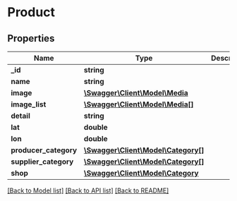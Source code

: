 # Product

## Properties
Name | Type | Description | Notes
------------ | ------------- | ------------- | -------------
**_id** | **string** |  | [optional] 
**name** | **string** |  | [optional] 
**image** | [**\Swagger\Client\Model\Media**](Media.md) |  | [optional] 
**image_list** | [**\Swagger\Client\Model\Media[]**](Media.md) |  | [optional] 
**detail** | **string** |  | [optional] 
**lat** | **double** |  | [optional] 
**lon** | **double** |  | [optional] 
**producer_category** | [**\Swagger\Client\Model\Category[]**](Category.md) |  | [optional] 
**supplier_category** | [**\Swagger\Client\Model\Category[]**](Category.md) |  | [optional] 
**shop** | [**\Swagger\Client\Model\Category**](Category.md) |  | [optional] 

[[Back to Model list]](../README.md#documentation-for-models) [[Back to API list]](../README.md#documentation-for-api-endpoints) [[Back to README]](../README.md)


